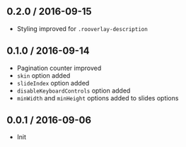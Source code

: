 ## 0.2.0 / 2016-09-15

- Styling improved for `.rooverlay-description`

## 0.1.0 / 2016-09-14

- Pagination counter improved
- `skin` option added
- `slideIndex` option added
- `disableKeyboardControls` option added
- `minWidth` and `minHeight` options added to slides options

## 0.0.1 / 2016-09-06

- Init
